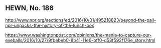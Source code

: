 ## HEWN, No. 186

http://www.npr.org/sections/ed/2016/10/31/495218823/beyond-the-pail-npr-unpacks-the-history-of-the-lunch-box

https://www.washingtonpost.com/opinions/the-mania-to-capture-our-eyeballs/2016/10/27/9fbebeb0-8b41-11e6-bff0-d53f592f176e_story.html
